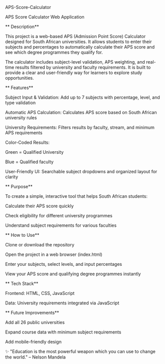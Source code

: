 APS-Score-Calculator

APS Score Calculator Web Application

** Description**

This project is a web-based APS (Admission Point Score) Calculator designed for South African universities. It allows students to enter their subjects and percentages to automatically calculate their APS score and see which degree programmes they qualify for.

The calculator includes subject-level validation, APS weighting, and real-time results filtered by university and faculty requirements. It is built to provide a clear and user-friendly way for learners to explore study opportunities.

** Features**

Subject Input & Validation: Add up to 7 subjects with percentage, level, and type validation

Automatic APS Calculation: Calculates APS score based on South African university rules

University Requirements: Filters results by faculty, stream, and minimum APS requirements

Color-Coded Results:

 Green = Qualified University

 Blue = Qualified faculty

User-Friendly UI: Searchable subject dropdowns and organized layout for clarity

** Purpose**

To create a simple, interactive tool that helps South African students:

Calculate their APS score quickly

Check eligibility for different university programmes

Understand subject requirements for various faculties

 ** How to Use**

Clone or download the repository

Open the project in a web browser (index.html)

Enter your subjects, select levels, and input percentages

View your APS score and qualifying degree programmes instantly

** Tech Stack**

Frontend: HTML, CSS, JavaScript

Data: University requirements integrated via JavaScript

** Future Improvements**

Add all 26 public universities

Expand course data with minimum subject requirements

Add mobile-friendly design


✨ "Education is the most powerful weapon which you can use to change the world." – Nelson Mandela
